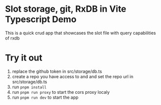 # Slot storage, git, RxDB in Vite Typescript Demo

This is a quick crud app that showcases the slot file with query capabilities of rxdb

# Try it out
1. replace the github token in src/storage/db.ts
2. create a repo you have access to and and set the repo url in src/storage/db.ts
3. run `pnpm install` 
4. run `pnpm run proxy` to start the cors proxy localy
5. run `pnpm run dev` to start the app
